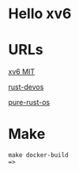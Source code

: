 # Hello xv6

# URLs

[xv6 MIT](https://pdos.csail.mit.edu/6.828/2017/xv6.html)

[rust-devos](https://github.com/rust-osdev/bootloader)

[pure-rust-os](https://os.phil-opp.com/news/2018-03-09-pure-rust/
)

# Make

```
make docker-build
=> 
